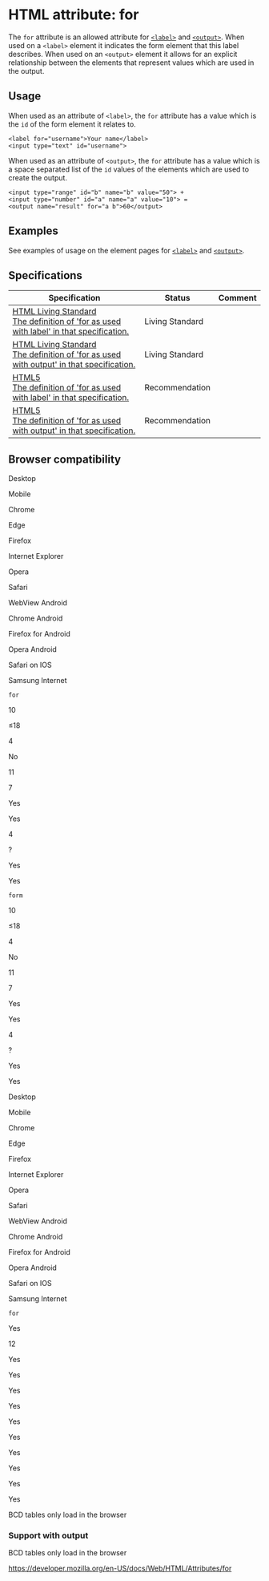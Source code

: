 HTML attribute: for
===================

The `for` attribute is an allowed attribute for [`<label>`](../element/label) and [`<output>`](../element/output). When used on a `<label>` element it indicates the form element that this label describes. When used on an `<output>` element it allows for an explicit relationship between the elements that represent values which are used in the output.

Usage
-----

When used as an attribute of `<label>`, the `for` attribute has a value which is the `id` of the form element it relates to.

    <label for="username">Your name</label>
    <input type="text" id="username">

When used as an attribute of `<output>`, the `for` attribute has a value which is a space separated list of the `id` values of the elements which are used to create the output.

    <input type="range" id="b" name="b" value="50"> +
    <input type="number" id="a" name="a" value="10"> =
    <output name="result" for="a b">60</output>

Examples
--------

See examples of usage on the element pages for [`<label>`](../element/label) and [`<output>`](../element/output).

Specifications
--------------

<table><thead><tr class="header"><th>Specification</th><th>Status</th><th>Comment</th></tr></thead><tbody><tr class="odd"><td><a href="https://html.spec.whatwg.org/multipage/forms.html#attr-label-for">HTML Living Standard<br />
<span class="small">The definition of 'for as used with label' in that specification.</span></a></td><td><span class="spec-living">Living Standard</span></td><td></td></tr><tr class="even"><td><a href="https://html.spec.whatwg.org/multipage/form-elements.html#attr-output-for">HTML Living Standard<br />
<span class="small">The definition of 'for as used with output' in that specification.</span></a></td><td><span class="spec-living">Living Standard</span></td><td></td></tr><tr class="odd"><td><a href="https://www.w3.org/TR/html52/sec-forms.html#element-attrdef-label-for">HTML5<br />
<span class="small">The definition of 'for as used with label' in that specification.</span></a></td><td><span class="spec-rec">Recommendation</span></td><td></td></tr><tr class="even"><td><a href="https://www.w3.org/TR/html52/sec-forms.html#element-attrdef-output-for">HTML5<br />
<span class="small">The definition of 'for as used with output' in that specification.</span></a></td><td><span class="spec-rec">Recommendation</span></td><td></td></tr></tbody></table>

Browser compatibility
---------------------

Desktop

Mobile

Chrome

Edge

Firefox

Internet Explorer

Opera

Safari

WebView Android

Chrome Android

Firefox for Android

Opera Android

Safari on IOS

Samsung Internet

`for`

10

≤18

4

No

11

7

Yes

Yes

4

?

Yes

Yes

`form`

10

≤18

4

No

11

7

Yes

Yes

4

?

Yes

Yes

Desktop

Mobile

Chrome

Edge

Firefox

Internet Explorer

Opera

Safari

WebView Android

Chrome Android

Firefox for Android

Opera Android

Safari on IOS

Samsung Internet

`for`

Yes

12

Yes

Yes

Yes

Yes

Yes

Yes

Yes

Yes

Yes

Yes

BCD tables only load in the browser

### Support with output

BCD tables only load in the browser

<a href="https://developer.mozilla.org/en-US/docs/Web/HTML/Attributes/for" class="_attribution-link">https://developer.mozilla.org/en-US/docs/Web/HTML/Attributes/for</a>
